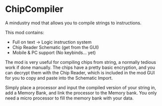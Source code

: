 # ChipCompiler
A mindustry mod that allows you to compile strings to instructions.

This mod contains:

- Full on text -> Logic instruction system
- Chip Reader Schematic (get from the GUI)
- Mobile & PC support (No keybinds... yet)

The mod is very useful for compiling chips from string, a normally tedious work if done manually. The chips have a pretty basic encryption, and you can decrypt them with the Chip Reader, which is included in the mod GUI for you to copy and paste into the Schematic Import.

Simply place a processor and input the compiled version of your string in, add a Memory Bank, and link the processor to the Memory bank. You only need a micro processor to fill the memory bank with your data.
